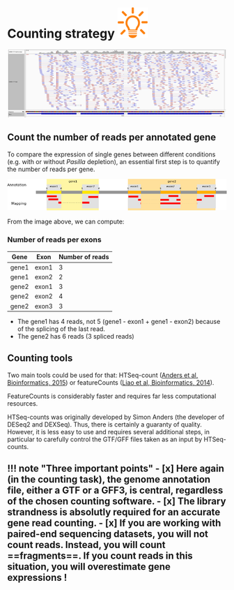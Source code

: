 # Counting strategy ![](images/lamp.png)

![](images/readcounts.png)

## Count the number of reads per annotated gene
To compare the expression of single genes between different conditions
(e.g. with or without *Pasilla* depletion), an essential first step is to quantify
the number of reads per gene.

![](images/gene_counting.png)

From the image above, we can compute:

### Number of reads per exons

|Gene   |Exon   |Number of reads |
|-------|-------|----------------|
|gene1  |exon1  |        3       |
|gene1  |exon2  |        2       |
|gene2  |exon1  |        3       |
|gene2  |exon2  |        4       |
|gene2  |exon3  |        3       |

- The gene1 has 4 reads, not 5 (gene1 - exon1 + gene1 - exon2) because of the splicing of the last read.
- The gene2 has 6 reads (3 spliced reads)

## Counting tools
Two main tools could be used for that: HTSeq-count
([Anders et al, Bioinformatics, 2015](https://academic.oup.com/bioinformatics/article/31/2/166/2366196))
or featureCounts ([Liao et al, Bioinformatics, 2014](https://academic.oup.com/bioinformatics/article/31/2/166/2366196)).

FeatureCounts is considerably faster and requires far less computational resources.

HTSeq-counts was originally developed by Simon Anders (the developer of DESeq2 and DEXSeq).
Thus, there is certainly a guaranty of quality. However, it is less easy to use and requires
several additional steps, in particular to carefully control the GTF/GFF files taken as
an input by HTSeq-counts.

!!! note "Three important points"
    - [x] Here again (in the counting task), the genome annotation file, either a GTF or a GFF3, is
    central, regardless of the chosen counting software.
    - [x] The library strandness is absolutly required for an accurate gene read counting.
    - [x] If you are working with paired-end sequencing datasets, you will not count reads.
      Instead, you will count ==fragments==. If you count reads in this situation, you will
      overestimate gene expressions !
---
